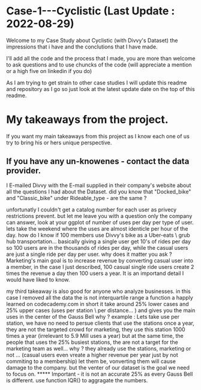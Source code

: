 # Case-1---Cyclistic (Last Update : 2022-08-29)

Welcome to my Case Study about Cyclistic (with Divvy's Dataset) 
the impressions that i have and the conclutions that I have made.

I'll add all the code and the process that I made, you are more than welcome to ask questions and to use chuncks of the code (will appreciate a mention or a high five on linkedin if you do)

As I am trying to get strain to other case studies I will update this readme and repository as I go so just look at the latest update date on the top of this readme.


# My takeaways from the project.
If you want my main takeaways from this project as I know each one of us try to bring his or hers unique perspective.


## If you have any un-knowenes - contact the data provider.
I E-mailed Divvy with the E-mail supplied in their company's website about all the questions I had about the Dataset.
did you know that "Docked_bike" and "Classic_bike" under Rideable_type - are the same ? 

unfortunatly I couldn't get a catalog number for each user as privecy restrictions prevent.
but let me leave you with a question only the company can answer, 
look at your ggplot of number of uses per day per type of user.
lets take the weekend where the uses are almost identicle per hour of the day.
how do I know if 100 members use Divvy's bike as a Uber-eats \ grub hub transportation... basically giving a single user get 10's of rides per day so 100 users are in the thousands of rides per day, while the casual users are just a single ride per day per user.
why does it matter you ask ?
Marketing's main goal is to increase revenue by converting casual user into a member, in the case I just described, 100 casual single ride users create 2 times the revenue a day then 100 users a year.
It is an importand detail I would have liked to know.

my third takeaway is also good for anyone who analyze businesses.
in this case I removed all the data the is not interquartile range a function a happly learned on codecademy.com
in short it take around 25% lower cases and 25% upper cases (uses per station \ per distance... ) and gives you the main uses in the center of the Gauss Bell
why ?
example : 
Lets take use per station, we have no need to persue clients that use the stations once a year, they are not the targeted crowd for marketing, they use this station 1000 times a year (irrelevant to 5.9 Mill uses a year)
but at the same time, the people that uses the 25% busiest stations, the are not a target for the marketing team as well... why ? they already use the stations, marketing or not ... (casual users even vreate a higher revenue per year just by not commiting to a membership) let them be, vonverting them will cause damage to the company.
but the venter of our dataset is the goal we need to focus on.
***** Important - it is not an accurate 25% as every Gauss Bell is different. use function IQR() to aggragate the numbers.
